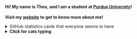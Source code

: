#### Hi! My name is Theo, and I am a student at [Purdue University](https://purdue.edu/)!
**Visit my [website](https://theopark.me/) to get to know more about me!**

<details><summary>GitHub statistics cards that everyone seems to have</summary><p>
  <a href="https://github.com/theopn/">
    <img src="https://github.com/theopn/github-stats/blob/master/generated/overview.svg#gh-dark-mode-only" />
    <img src="https://github.com/theopn/github-stats/blob/master/generated/languages.svg#gh-dark-mode-only" />
  </a>
</p></details>

<details><summary><b>Click for cats typing</b></summary><p>
  <img src="https://media.giphy.com/media/ule4vhcY1xEKQ/giphy.gif" width="250" height="250" />
  <blockquote>Image from Giphy by reactionseditor</blockquote>
</p></details>
